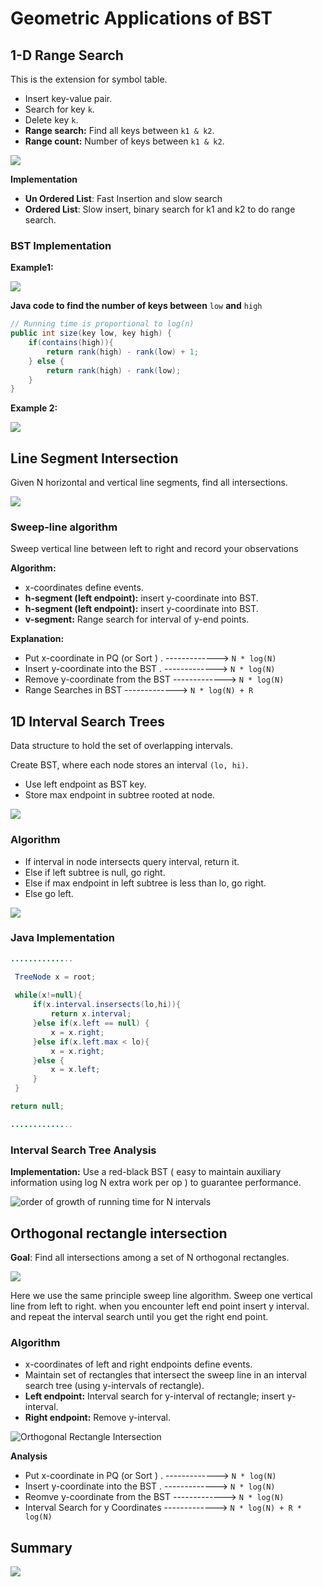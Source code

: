 # Geometric Applications of BST

## 1-D Range Search

This is the extension for symbol table.

* Insert key-value pair.
* Search for key `k`.
* Delete key `k`.
* **Range search:** Find all keys between `k1 & k2`.
* **Range count:** Number of keys between `k1 & k2`.

![](<../.gitbook/assets/image (88) (1).png>)

**Implementation**

* **Un Ordered List**: Fast Insertion and slow search
* **Ordered List**: Slow insert, binary search for k1 and k2 to do range search.

### BST Implementation

**Example1:**

![](<../.gitbook/assets/image (89) (1).png>)

**Java code to find the number of keys between** `low` **and** `high`

```java
// Running time is proportional to log(n)
public int size(key low, key high) {
    if(contains(high)){
        return rank(high) - rank(low) + 1;
    } else {
        return rank(high) - rank(low);
    }
}
```

**Example 2:**

![](<../.gitbook/assets/image (90) (1).png>)

## Line Segment Intersection

Given N horizontal and vertical line segments, find all intersections.

![](<../.gitbook/assets/image (83) (1).png>)

### Sweep-line algorithm

Sweep vertical line between left to right and record your observations

**Algorithm:**

* x-coordinates define events.
* **h-segment (left endpoint):** insert y-coordinate into BST.
* **h-segment (left endpoint):** insert y-coordinate into BST.
* **v-segment:** Range search for interval of y-end points.

**Explanation:**

* Put x-coordinate in PQ (or Sort ) . -------------> `N * log(N)`
* Insert y-coordinate into the BST . -------------> `N * log(N)`
* Remove y-coordinate from the BST -------------> `N * log(N)`
* Range Searches in BST -------------> `N * log(N) + R`

## 1D Interval Search Trees

Data structure to hold the set of overlapping intervals.

Create BST, where each node stores an interval `(lo, hi)`.

* Use left endpoint as BST key.
* Store max endpoint in subtree rooted at node.

![](<../.gitbook/assets/image (92) (1).png>)

### Algorithm

* If interval in node intersects query interval, return it.
* Else if left subtree is null, go right.
* Else if max endpoint in left subtree is less than lo, go right.
* Else go left.

![](<../.gitbook/assets/image (86) (1).png>)

### Java Implementation

```java
..............

 TreeNode x = root;
 
 while(x!=null){
     if(x.interval.insersects(lo,hi)){
         return x.interval;
     }else if(x.left == null) {
         x = x.right;
     }else if(x.left.max < lo){
         x = x.right;
     }else {
         x = x.left;
     }
 }

return null;

..............
```

### Interval Search Tree Analysis

**Implementation:** Use a red-black BST ( easy to maintain auxiliary information using log N extra work per op ) to guarantee performance.

![order of growth of running time for N intervals](<../.gitbook/assets/image (85) (1).png>)

## Orthogonal rectangle intersection

**Goal**: Find all intersections among a set of N orthogonal rectangles.

![](<../.gitbook/assets/image (87) (1).png>)

Here we use the same principle sweep line algorithm. Sweep one vertical line from left to right. when you encounter left end point insert y interval. and repeat the interval search until you get the right end point.

### Algorithm

* x-coordinates of left and right endpoints define events.
* Maintain set of rectangles that intersect the sweep line in an interval search tree (using y-intervals of rectangle).
* **Left endpoint:** Interval search for y-interval of rectangle; insert y-interval.
* **Right endpoint:** Remove y-interval.

![Orthogonal Rectangle Intersection](<../.gitbook/assets/image (84) (1).png>)

**Analysis**

* Put x-coordinate in PQ (or Sort ) . -------------> `N * log(N)`
* Insert y-coordinate into the BST . -------------> `N * log(N)`
* Reomve y-coordinate from the BST -------------> `N * log(N)`
* Interval Search for y Coordinates -------------> `N * log(N) + R * log(N)`

## Summary

![](<../.gitbook/assets/image (91) (1).png>)
